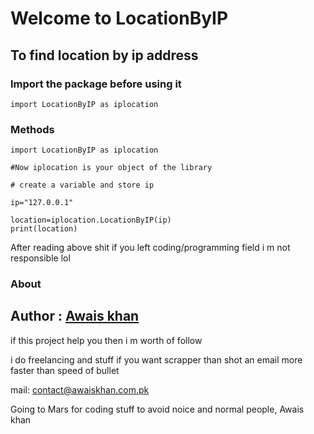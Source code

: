 # Welcome to LocationByIP


## To find location by ip address
### Import the package before using it

    import LocationByIP as iplocation

###  Methods

    import LocationByIP as iplocation
    
    #Now iplocation is your object of the library
    
    # create a variable and store ip
    
    ip="127.0.0.1"
    
    location=iplocation.LocationByIP(ip)
    print(location)

After reading above shit if you left coding/programming field i m not responsible lol

### About
## Author : [Awais khan](https://awaiskhan.com.pk)


if this project help you then i m worth of follow

i do freelancing and stuff if you want scrapper than shot an email more faster than speed of bullet

mail: contact@awaiskhan.com.pk

Going to Mars for coding stuff to avoid noice and normal people, Awais khan

